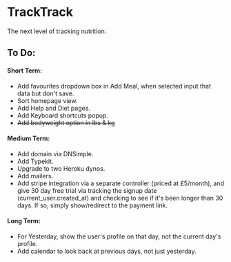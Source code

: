 # TrackTrack

The next level of tracking nutrition.

## To Do:

#### Short Term:

- Add favourites dropdown box in Add Meal, when selected input that data but don't save.
- Sort homepage view.
- Add Help and Diet pages.
- Add Keyboard shortcuts popup.
- ~~Add bodyweight option in lbs & kg~~

#### Medium Term:

- Add domain via DNSimple.
- Add Typekit.
- Upgrade to two Heroku dynos.
- Add mailers.
- Add stripe integration via a separate controller (priced at £5/month), and give 30 day free trial via tracking the signup date (current_user.created_at) and checking to see if it's been longer than 30 days. If so, simply show/redirect to the payment link. 

#### Long Term:

- For Yesterday, show the user's profile on that day, not the current day's profile.
- Add calendar to look back at previous days, not just yesterday.
